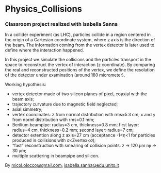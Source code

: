 # Physics_Collisions
### Classroom project realized with Isabella Sanna 
In a collider experiment (as LHC), particles collide in a region centered in the origin of a Cartesian coordinate system, where z axis is the direction of the beam.
The information coming from the vertex detector is later used to define where the interaction happened.

In this project we simulate the collisions and the particles transport in the space to reconstruct the vertex of interaction (z coordinate). By comparing the real and reconstructed positions of the vertex, we define the resolution of the detector under examination (around 180 micrometer).

Working hypothesis:
- vertex detector made of two silicon planes of pixel, coaxial with the beam axis;
- trajectory curvature due to magnetic field neglected;
- axial simmetry;
- vertex coordinates: z from normal distribution with rms=5.3 cm, x and y from norml distribution with rms=0.1 mm;
- Berilium beampipe: radius=3 cm, thickness=0.8 mm; first layer: radius=4 cm, thickness=0.2 mm; second layer: radius=7 cm;
- detector extention along z axis=27 cm (acceptance -1<&eta;<1 for particles produced in collisions with &sigma;<Zvertex<&sigma;);                    
- “fast” reconstruction with smearing of collision points: z -> 120 &mu;m r&phi; -> 30 &mu;m;
- multiple scattering in beampipe and silicon.

By micol.olocco@gmail.com, isabella.sanna@edu.unito.it

